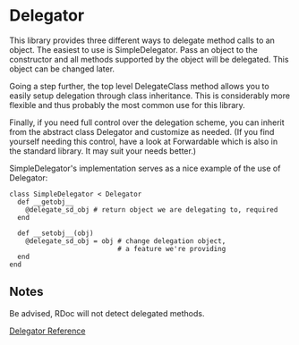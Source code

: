 # Delegator

This library provides three different ways to delegate method calls to an
object.  The easiest to use is SimpleDelegator.  Pass an object to the
constructor and all methods supported by the object will be delegated.  This
object can be changed later.

Going a step further, the top level DelegateClass method allows you to easily
setup delegation through class inheritance.  This is considerably more
flexible and thus probably the most common use for this library.

Finally, if you need full control over the delegation scheme, you can inherit
from the abstract class Delegator and customize as needed.  (If you find
yourself needing this control, have a look at Forwardable which is also in the
standard library.  It may suit your needs better.)

SimpleDelegator's implementation serves as a nice example of the use of
Delegator:

    class SimpleDelegator < Delegator
      def __getobj__
        @delegate_sd_obj # return object we are delegating to, required
      end

      def __setobj__(obj)
        @delegate_sd_obj = obj # change delegation object,
                               # a feature we're providing
      end
    end

## Notes

Be advised, RDoc will not detect delegated methods.

[Delegator Reference](https://ruby-doc.org/stdlib-2.6/libdoc/delegate/rdoc/Delegator.html)